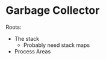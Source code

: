 Garbage Collector
=================

Roots:

-	The stack
	-	Probably need stack maps
-	Process Areas
